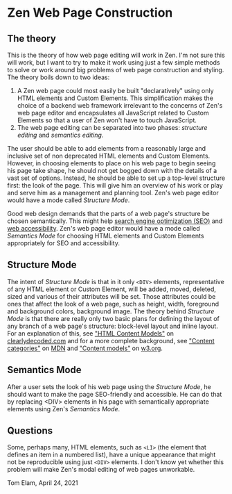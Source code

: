 # Zen Web Page Construction

## The theory

This is the theory of how web page editing will work in Zen. I'm not sure this will work, but I want to try to make it work using just a few simple methods to solve or work around big problems of web page construction and styling. The theory boils down to two ideas:

1. A Zen web page could most easily be built "declaratively" using only HTML elements and Custom Elements. This simplification makes the choice of a backend web framework irrelevant to the concerns of Zen's web page editor and encapsulates all JavaScript related to Custom Elements so that a user of Zen won't have to touch JavaScript.
2. The web page editing can be separated into two phases: _structure editing_ and _semantics editing_.

The user should be able to add elements from a reasonably large and inclusive set of non deprecated HTML elements and Custom Elements. However, in choosing elements to place on his web page to begin seeing his page take shape, he should not get bogged down with the details of a vast set of options. Instead, he should be able to set up a top-level structure first: the look of the page. This will give him an overview of his work or play and serve him as a management and planning tool. Zen's web page editor would have a mode called _Structure Mode_.

Good web design demands that the parts of a web page's structure be chosen semantically. This might help [search engine optimization \(SEO\)](https://searchengineland.com/guide/what-is-seo) and [web accessibility](https://www.w3.org/WAI/fundamentals/accessibility-intro/). Zen's web page editor would have a mode called _Semantics Mode_ for choosing HTML elements and Custom Elements appropriately for SEO and accessibility.

## Structure Mode

The intent of _Structure Mode_ is that in it only `<DIV>` elements, representative of any HTML element or Custom Element, will be added, moved, deleted, sized and various of their attributes will be set. Those attributes could be ones that affect the look of a web page, such as height, width, foreground and background colors, background image. The theory behind _Structure Mode_ is that there are really only two basic plans for defining the layout of any branch of a web page's structure: block-level layout and inline layout. For an explanation of this, see ["HTML Content Models"](https://clearlydecoded.com/html-content-models) on [clearlydecoded.com](https://clearlydecoded.com/) and for a more complete background, see ["Content categories"](https://developer.mozilla.org/en-US/docs/Web/Guide/HTML/Content_categories) on [MDN](https://developer.mozilla.org/en-US/) and ["Content models"](https://www.w3.org/TR/2011/WD-html5-20110525/content-models.html) on [w3.org](https://www.w3.org/).

## Semantics Mode

After a user sets the look of his web page using the _Structure Mode_, he should want to make the page SEO-friendly and accessible. He can do that by replacing &lt;DIV&gt; elements in his page with semantically appropriate elements using Zen's _Semantics Mode_.

## Questions

Some, perhaps many, HTML elements, such as `<LI>` \(the element that defines an item in a numbered list\), have a unique appearance that might not be reproducible using just `<DIV>` elements. I don't know yet whether this problem will make Zen's modal editing of web pages unworkable.

Tom Elam, April 24, 2021


